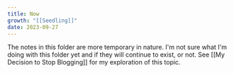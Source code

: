 ```yaml
---
title: Now
growth: "[[Seedling]]"
date: 2023-09-27
---
```

The notes in this folder are more temporary in nature. I'm not sure what I'm doing with this folder yet and if they will continue to exist, or not. See [[My Decision to Stop Blogging]] for my exploration of this topic.